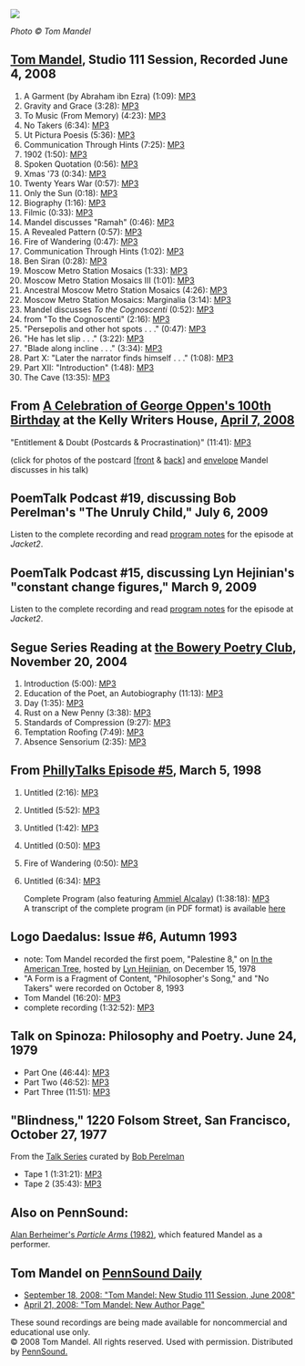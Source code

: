 ![](http://www.tommandel.com/tmmirror.jpg)

*Photo © Tom Mandel*

[Tom Mandel](http://tommandel.com/poetry.html), Studio 111 Session, Recorded June 4, 2008
-----------------------------------------------------------------------------------------

1.  A Garment (by Abraham ibn Ezra) (1:09): [MP3](http://media.sas.upenn.edu/pennsound/authors/Mandel/Studio-111_08/Mandel-Tom_01_A-Garment_Studio-111-Session_6-4-08.mp3)
2.  Gravity and Grace (3:28): [MP3](http://media.sas.upenn.edu/pennsound/authors/Mandel/Studio-111_08/Mandel-Tom_02_Gravity-and-Grace_Studio-111-Session_6-4-08.mp3)
3.  To Music (From Memory) (4:23): [MP3](http://media.sas.upenn.edu/pennsound/authors/Mandel/Studio-111_08/Mandel-Tom_03_To-Music-From-Memory_Studio-111-Session_6-4-08.mp3)
4.  No Takers (6:34): [MP3](http://media.sas.upenn.edu/pennsound/authors/Mandel/Studio-111_08/Mandel-Tom_04_No-Takers_Studio-111-Session_6-4-08.mp3)
5.  Ut Pictura Poesis (5:36): [MP3](http://media.sas.upenn.edu/pennsound/authors/Mandel/Studio-111_08/Mandel-Tom_05_Ut-Pictura-Poesis_Studio-111-Session_6-4-08.mp3)
6.  Communication Through Hints (7:25): [MP3](http://media.sas.upenn.edu/pennsound/authors/Mandel/Studio-111_08/Mandel-Tom_06_Communication-Through-Hints_Studio-111-Session_6-4-08.mp3)
7.  1902 (1:50): [MP3](http://media.sas.upenn.edu/pennsound/authors/Mandel/Studio-111_08/Mandel-Tom_07_1902_Studio-111-Session_6-4-08.mp3)
8.  Spoken Quotation (0:56): [MP3](http://media.sas.upenn.edu/pennsound/authors/Mandel/Studio-111_08/Mandel-Tom_08_Spoken-Quotation_Studio-111-Session_6-4-08.mp3)
9.  Xmas '73 (0:34): [MP3](http://media.sas.upenn.edu/pennsound/authors/Mandel/Studio-111_08/Mandel-Tom_09_Xmas-73_Studio-111-Session_6-4-08.mp3)
10. Twenty Years War (0:57): [MP3](http://media.sas.upenn.edu/pennsound/authors/Mandel/Studio-111_08/Mandel-Tom_10_Twenty-Years-War_Studio-111-Session_6-4-08.mp3)
11. Only the Sun (0:18): [MP3](http://media.sas.upenn.edu/pennsound/authors/Mandel/Studio-111_08/Mandel-Tom_11_Only-The-Sun_Studio-111-Session_6-4-08.mp3)
12. Biography (1:16): [MP3](http://media.sas.upenn.edu/pennsound/authors/Mandel/Studio-111_08/Mandel-Tom_12_Biography_Studio-111-Session_6-4-08.mp3)
13. Filmic (0:33): [MP3](http://media.sas.upenn.edu/pennsound/authors/Mandel/Studio-111_08/Mandel-Tom_13_Filmic_Studio-111-Session_6-4-08.mp3)
14. Mandel discusses "Ramah" (0:46): [MP3](http://media.sas.upenn.edu/pennsound/authors/Mandel/Studio-111_08/Mandel-Tom_14_Discussing-Ramah_Studio-111-Session_6-4-08.mp3)
15. A Revealed Pattern (0:57): [MP3](http://media.sas.upenn.edu/pennsound/authors/Mandel/Studio-111_08/Mandel-Tom_15_A-Revealed-Pattern_Studio-111-Session_6-4-08.mp3)
16. Fire of Wandering (0:47): [MP3](http://media.sas.upenn.edu/pennsound/authors/Mandel/Studio-111_08/Mandel-Tom_16_Fire-Of-Wandering_Studio-111-Session_6-4-08.mp3)
17. Communication Through Hints (1:02): [MP3](http://media.sas.upenn.edu/pennsound/authors/Mandel/Studio-111_08/Mandel-Tom_17_Communication-Through-Hints_Studio-111-Session_6-4-08.mp3)
18. Ben Siran (0:28): [MP3](http://media.sas.upenn.edu/pennsound/authors/Mandel/Studio-111_08/Mandel-Tom_18_Ben-Siran_Studio-111-Session_6-4-08.mp3)
19. Moscow Metro Station Mosaics (1:33): [MP3](http://media.sas.upenn.edu/pennsound/authors/Mandel/Studio-111_08/Mandel-Tom_19_MMSM_Studio-111-Session_6-4-08.mp3)
20. Moscow Metro Station Mosaics III (1:01): [MP3](http://media.sas.upenn.edu/pennsound/authors/Mandel/Studio-111_08/Mandel-Tom_20_MMSM-3_Studio-111-Session_6-4-08.mp3)
21. Ancestral Moscow Metro Station Mosaics (4:26): [MP3](http://media.sas.upenn.edu/pennsound/authors/Mandel/Studio-111_08/Mandel-Tom_21_Ancestral-MMSM_Studio-111-Session_6-4-08.mp3)
22. Moscow Metro Station Mosaics: Marginalia (3:14): [MP3](http://media.sas.upenn.edu/pennsound/authors/Mandel/Studio-111_08/Mandel-Tom_22_MMSM-Marginalia_Studio-111-Session_6-4-08.mp3)
23. Mandel discusses *To the Cognoscenti* (0:52): [MP3](http://media.sas.upenn.edu/pennsound/authors/Mandel/Studio-111_08/Mandel-Tom_23_Intro-To-The-Cognoscenti_Studio-111-Session_6-4-08.mp3)
24. from "To the Cognoscenti" (2:16): [MP3](http://media.sas.upenn.edu/pennsound/authors/Mandel/Studio-111_08/Mandel-Tom_24_To-The-Cognoscenti_Studio-111-Session_6-4-08.mp3)
25. "Persepolis and other hot spots . . ." (0:47): [MP3](http://media.sas.upenn.edu/pennsound/authors/Mandel/Studio-111_08/Mandel-Tom_25_Persepolis-And-Other-Hot-Spots_Studio-111-Session_6-4-08.mp3)
26. "He has let slip . . ." (3:22): [MP3](http://media.sas.upenn.edu/pennsound/authors/Mandel/Studio-111_08/Mandel-Tom_26_He-Has-Let-Slip_Studio-111-Session_6-4-08.mp3)
27. "Blade along incline . . ." (3:34): [MP3](http://media.sas.upenn.edu/pennsound/authors/Mandel/Studio-111_08/Mandel-Tom_27_Blade-Along-Incline_Studio-111-Session_6-4-08.mp3)
28. Part X: "Later the narrator finds himself . . ." (1:08): [MP3](http://media.sas.upenn.edu/pennsound/authors/Mandel/Studio-111_08/Mandel-Tom_28_Part-10-Later-The-Narrator_Studio-111-Session_6-4-08.mp3)
29. Part XII: "Introduction" (1:48): [MP3](http://media.sas.upenn.edu/pennsound/authors/Mandel/Studio-111_08/Mandel-Tom_29_Part-12-Introduction_Studio-111-Session_6-4-08.mp3)
30. The Cave (13:35): [MP3](http://media.sas.upenn.edu/pennsound/authors/Mandel/Studio-111_08/Mandel-Tom_30_The-Cave_Studio-111-Session_6-4-08.mp3)

From [A Celebration of George Oppen's 100th
Birthday](http://writing.upenn.edu/pennsound/x/Oppen-Centennial-KWH.html) at the Kelly Writers House, [April 7,
2008](http://writing.upenn.edu/wh/calendar/0408.html#7)
---------------------------------------------------------------------------------------------------------------

"Entitlement & Doubt (Postcards & Procrastination)" (11:41): [MP3](http://media.sas.upenn.edu/pennsound/groups/Oppen-Centennial-KWH/George-Oppen-Centennial_03_Tom-Mandel_KWH_UPenn_04-07-08.mp3)  
  
(click for photos of the postcard \[[front](http://media.sas.upenn.edu/pennsound/misc/Images/Oppen-Postcard-Front.jpg) & [back](http://media.sas.upenn.edu/pennsound/misc/Images/Oppen-Postcard-Back.jpg)\] and [envelope](http://media.sas.upenn.edu/pennsound/misc/Images/Oppen-Postcard-Envelope.jpg) Mandel discusses in his
talk)  
  

PoemTalk Podcast \#19, discussing Bob Perelman's "The Unruly Child," July 6, 2009
---------------------------------------------------------------------------------

Listen to the complete recording and read [program notes](https://jacket2.org/poemtalk/learn-language-poemtalk-19) for the episode at *Jacket2*.

PoemTalk Podcast \#15, discussing Lyn Hejinian's "constant change figures," March 9, 2009
-----------------------------------------------------------------------------------------

Listen to the complete recording and read [program notes](https://jacket2.org/poemtalk/surpassing-things-weve-known-poemtalk-15) for the episode at *Jacket2*.

Segue Series Reading at [the Bowery Poetry Club](Segue-BPC.html), November 20, 2004
-----------------------------------------------------------------------------------

1.  Introduction (5:00): [MP3](http://media.sas.upenn.edu/pennsound/authors/Mandel/segue-04/Mandel-Tom_Intro_Segue_NY_11-20-04.mp3)
2.  Education of the Poet, an Autobiography (11:13): [MP3](http://media.sas.upenn.edu/pennsound/authors/Mandel/segue-04/Mandel-Tom_Education-of-the-Poet_an-Autobiography_Segue-NY_11-20-04.mp3)
3.  Day (1:35): [MP3](http://media.sas.upenn.edu/pennsound/authors/Mandel/segue-04/Mandel-Tom_Day_Segue-NY_11-20-04.mp3)
4.  Rust on a New Penny (3:38): [MP3](http://media.sas.upenn.edu/pennsound/authors/Mandel/segue-04/Mandel-Tom_Rust-on-a-new-Penny_Segue_NY_11-20-04.mp3)
5.  Standards of Compression (9:27): [MP3](http://media.sas.upenn.edu/pennsound/authors/Mandel/segue-04/Mandel-Tom_Standards-of-Compression_Segue_NY_11-20-04.mp3)
6.  Temptation Roofing (7:49): [MP3](http://media.sas.upenn.edu/pennsound/authors/Mandel/segue-04/Mandel-Tom_Temptation-Roofing_Segue_NY_11-20-04.mp3)
7.  Absence Sensorium (2:35): [MP3](http://media.sas.upenn.edu/pennsound/authors/Mandel/segue-04/Mandel-Tom_Absence-Sensorium_Segue_NY_11-20-04.mp3)

From [PhillyTalks Episode
\#5](http://www.writing.upenn.edu/pennsound/x/phillytalks/Philly-Talks-Episode05.html), March 5, 1998
-----------------------------------------------------------------------------------------------------

1.  Untitled (2:16): [MP3](http://media.sas.upenn.edu/pennsound/groups/phillytalks/05/Mandel-Tom_02_Untitled_03-03-98_UPenn.mp3)  
2.  Untitled (5:52): [MP3](http://media.sas.upenn.edu/pennsound/groups/phillytalks/05/Mandel-Tom_04_Untitled_03-03-98_UPenn.mp3)  
3.  Untitled (1:42): [MP3](http://media.sas.upenn.edu/pennsound/groups/phillytalks/05/Mandel-Tom_05_Untitled_03-03-98_UPenn.mp3)  
4.  Untitled (0:50): [MP3](http://media.sas.upenn.edu/pennsound/groups/phillytalks/05/Mandel-Tom_06_Untitled_03-03-98_UPenn.mp3)  
5.  Fire of Wandering (0:50): [MP3](http://media.sas.upenn.edu/pennsound/groups/phillytalks/05/Mandel-Tom_07_Fire-of-Wandering_03-03-98_UPenn.mp3)  
6.  Untitled (6:34): [MP3](http://media.sas.upenn.edu/pennsound/groups/phillytalks/05/Mandel-Tom_08_Untitled_03-03-98_UPenn.mp3)  
      
    Complete Program (also featuring [Ammiel Alcalay](Alcalay.html)) (1:38:18):
    [MP3](http://media.sas.upenn.edu/pennsound/groups/phillytalks/05/PhillyTalks5_Complete-Recording_03-03-98_UPenn.mp3)  
    A transcript of the complete program (in PDF format) is available [here](http://media.sas.upenn.edu/pennsound/groups/phillytalks/pdfs/pt5.pdf)

Logo Daedalus: Issue \#6, Autumn 1993
-------------------------------------

-   note: Tom Mandel recorded the first poem, "Palestine 8," on [In the American Tree](http://writing.upenn.edu/pennsound/x/American-Tree.php), hosted by [Lyn Hejinian](http://writing.upenn.edu/pennsound/x/Hejinian.php), on December 15, 1978
-   "A Form is a Fragment of Content, "Philosopher's Song," and "No Takers" were recorded on October 8, 1993
-   Tom Mandel (16:20): [MP3](http://media.sas.upenn.edu/pennsound/authors/Mandel/1993/Mandel-Tom_Complete-Reading_Logo-Daedalus_Issue-6_Autumn-1993_01.mp3)
-   complete recording (1:32:52): [MP3](http://media.sas.upenn.edu/pennsound/groups/Logo-Daedalus_Issue-6_Autumn-1993.mp3)


Talk on Spinoza: Philosophy and Poetry. June 24, 1979
-----------------------------------------------------

-   Part One (46:44): [MP3](http://media.sas.upenn.edu/pennsound/authors/Mandel/Talk-on-Spinoza/Mandel-Tom_Spinoza-Philosophy-and-Poetry_6-24-79.mp3)
-   Part Two (46:52): [MP3](http://media.sas.upenn.edu/pennsound/authors/Mandel/Talk-on-Spinoza/Mandel-Tom_02_Spinoza-Philosophy-and-Poetry_6-24-79.mp3)
-   Part Three (11:51): [MP3](http://media.sas.upenn.edu/pennsound/authors/Mandel/Talk-on-Spinoza/Mandel-Tom_03_Spinoza-Philosophy-and-Poetry_6-24-79.mp3)

"Blindness," 1220 Folsom Street, San Francisco, October 27, 1977
----------------------------------------------------------------

From the [Talk Series](Perelman-Talks.php) curated by [Bob Perelman](Perelman.php)

-   Tape 1 (1:31:21): [MP3](https://media.sas.upenn.edu/pennsound/authors/Mandel/Mandel-Tom_Blindness_Perelman-Talks-1220-Folsom_10-27-77.mp3)
-   Tape 2 (35:43): [MP3](http://media.sas.upenn.edu/pennsound/authors/Perelman/Talks/Perelman_Tapes_Box-2/Perelman-Tapes_35_Tom-Mandel-3.mp3)

Also on PennSound:
------------------

[Alan Berheimer's *Particle Arms* (1982)](Bernheimer.html), which featured Mandel as a performer.  

Tom Mandel on [PennSound Daily](http://writing.upenn.edu/pennsound/daily)
-------------------------------------------------------------------------

-   [September 18, 2008: "Tom Mandel: New Studio 111 Session, June 2008"](http://writing.upenn.edu/pennsound/daily/200809.php#18_19:07)
-   [April 21, 2008: "Tom Mandel: New Author Page"](http://writing.upenn.edu/pennsound/daily/200804.php#21_11:56)

  

These sound
recordings are being made available for noncommercial and educational
use only.  
© 2008 Tom Mandel. All rights reserved. Used with permission. Distributed by [PennSound.](../index.html)
